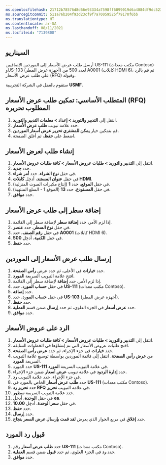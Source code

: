 ```yaml
---
ms.openlocfilehash: 21712b78576d8d66e93334a7598ff6099019d6a4084df9dc5231edb2a77e6cb1
ms.sourcegitcommit: 511a76b204f93d23cf9f7a70059525f79170f6bb
ms.translationtype: HT
ms.contentlocale: ar-SA
ms.lasthandoff: 08/11/2021
ms.locfileid: "7139808"
---
```

## <a name="scenario"></a>السيناريو

أرسل طلب عرض الأسعار إلى الموردين الإضافيين US-111 (مكتب معدات Contoso) وUS-103 (أجهزة عرض المطر) لعدد 500 من A0001 (كابلات HDMI 6)، ثم قم بالرد على طلب عرض الأسعار (RFQ) وقبوله.

ستقوم بالعمل في الشركة التجريبية **USMF**.

## <a name="prerequisite---enable-the-rfq-to-be-edited"></a>المتطلب الأساسي: تمكين طلب عرض الأسعار (RFQ) المطلوب تحريره

1.    انتقل إلى **التدبير والتوريد > إعداد > معلمات التدبير والتوريد**.
2.    حدد علامة تبويب **طلب عرض الأسعار**.
3.    قم بتمكين خيار **يمكن للمشتري تحرير عرض أسعار الموردين**. 
4.    اضغط على **حفظ**، ثم أغلق الصفحة. 


## <a name="create-a-request-for-quotation"></a>إنشاء طلب لعرض الأسعار 

1.  انتقل إلى **‏‫التدبير والتوريد‬ > طلبات عروض الأسعار > كافة طلبات عروض الأسعار**.
2.  حدد **جديد‏‎**.
3.  في حقل **نوع الشراء**، حدد **أمر شراء**.
4.  في حقل **عنوان المستند**، أدخِل **كابلات HDMI**.
5.  في حقل **الموقع**، حدد **1** (إنتاج مكبرات الصوت المنزلية).
6.  في حقل **المستودع**، حدد **13** (الموقع 1 - السلع المنتهية).
7.  حدد **موافق**.
 
## <a name="add-a-line-to-the-request-for-quotation"></a>إضافة سطر إلى طلب عرض الأسعار

1.  إذا لزم الأمر، حدد **إضافة سطر** لإضافة سطر إلى القائمة.
2.  في حقل **نوع السطر**، حدد **عنصر**.
3.  في حقل **رقم الصنف**، حدد **A0001** (كابلات HDMI 6).
4.  في حقل **الكمية**، أدخِل **500**.
5.  حدد **حفظ**.

## <a name="send-the-request-for-quotation-to-the-vendors"></a>إرسال طلب عرض الأسعار إلى الموردين

1.  حدد **خيارات** في الأعلى، ثم حدد عرض **رأس الصفحة**.
2.  افتح علامة التبويب السريعة **المورد**.
3.  إذا لزم الأمر، حدد **إضافة** لإضافة سطر إلى القائمة.
4.  في حقل **حساب المورد**، حدد **US-111** (مكتب معدات Contoso).
5.  حدد **إضافة**.
6.  في حقل **حساب المورد**، حدد **US-103** (أجهزة عرض المطر).
7.  حدد **حفظ**.
8.  حدد **عرض أسعار** في الجزء العلوي، ثم حدد **إرسال** ضمن قسم **العملية**.
9.  حدد **موافق**.

## <a name="reply-to-an-rfq"></a>الرد على عروض الأسعار

1.  انتقل إلى **‏‫التدبير والتوريد‬ > طلبات عروض الأسعار > كافة طلبات عروض الأسعار**.
2.  افتح طلبات عروض الأسعار التي تم إنشاؤها في الخطوات السابقة.
3. حدد **خيارات** في جزء الإجراء، ثم حدد **عرض رأس الصفحة**.
4.  من **عرض رأس الصفحة**، انتقل إلى قائمة الموردين بواسطة توسيع علامة التبويب السريعة **المورد**.
5.  حدد المورد **US-111** في علامة التبويب السريعة **المورد**.
6.  حدد **إدارة الردود** في علامة تبويب **عرض أسعار** ضمن جزء الإجراء.
7.  في جزء الإجراء، حدد علامة التبويب **رد**.
8.  حدد **طلب عرض أسعار** الخاص بالمورد في **US-111** (مكتب معدات Contoso).
9.  حدد **تحرير رد RFQ** في علامة التبويب **تحرير**.
10. حدد علامة التبويب السريعة **سطور**.
11. في حقل **الوحدة**، أدخل **ea**.
12. في حقل **سعر الوحدة**، أدخِل **10.00**.
13. حدد **حفظ**.
14. حدد **إرسال**.
15. حدد **إغلاق** في مربع الحوار الذي يعرض **لقد قمت بإرسال عرض السعر بنجاح**.

## <a name="accept-a-vendors-reply"></a>قبول رد المورد

1.  حدد **طلب عرض أسعار** رقم **US-111** (مكتب معدات Contoso).
2.  حدد **رد** في الجزء العلوي، ثم حدد **قبول** ضمن قسم **العملية**.
3.  حدد **موافق**.


